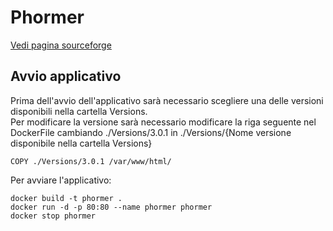 # Phormer

[Vedi pagina sourceforge](https://sourceforge.net/projects/rephormer/)

## Avvio applicativo

Prima dell'avvio dell'applicativo sarà necessario scegliere una delle versioni disponibili nella cartella Versions.\
Per modificare la versione sarà necessario modificare la riga seguente nel DockerFile cambiando ./Versions/3.0.1 in ./Versions/{Nome versione disponibile nella cartella Versions}

```
COPY ./Versions/3.0.1 /var/www/html/
```
Per avviare l'applicativo:
```
docker build -t phormer .
docker run -d -p 80:80 --name phormer phormer
docker stop phormer
```
